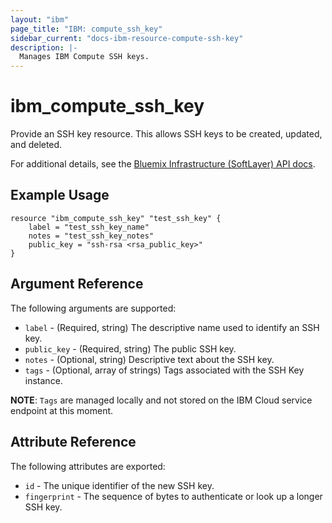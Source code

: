 ```yaml
---
layout: "ibm"
page_title: "IBM: compute_ssh_key"
sidebar_current: "docs-ibm-resource-compute-ssh-key"
description: |-
  Manages IBM Compute SSH keys.
---
```


# ibm\_compute_ssh_key

Provide an SSH key resource. This allows SSH keys to be created, updated, and deleted.

For additional details, see the [Bluemix Infrastructure (SoftLayer) API docs](http://sldn.softlayer.com/reference/datatypes/SoftLayer_Security_Ssh_Key).

## Example Usage

```
resource "ibm_compute_ssh_key" "test_ssh_key" {
    label = "test_ssh_key_name"
    notes = "test_ssh_key_notes"
    public_key = "ssh-rsa <rsa_public_key>"
}
```

## Argument Reference

The following arguments are supported:

* `label` - (Required, string) The descriptive name used to identify an SSH key.
* `public_key` - (Required, string) The public SSH key.
* `notes` - (Optional, string) Descriptive text about the SSH key.
* `tags` - (Optional, array of strings) Tags associated with the SSH Key instance.

**NOTE**: `Tags` are managed locally and not stored on the IBM Cloud service endpoint at this moment.

## Attribute Reference

The following attributes are exported:

* `id` - The unique identifier of the new SSH key.
* `fingerprint` - The sequence of bytes to authenticate or look up a longer SSH key.
